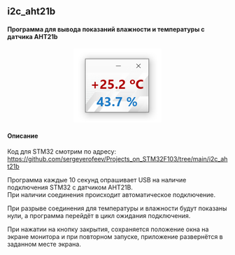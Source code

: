## i2c_aht21b
#### Программа для вывода показаний влажности и температуры с датчика AHT21b

<p align="center">
    <img src="git_image/image.png" style="height: 200; width: 196; object-fit: contain">
</p>

#### Описание
Код для STM32 смотрим по адресу:  
https://github.com/sergeyerofeev/Projects_on_STM32F103/tree/main/i2c_aht21b

Программа каждые 10 секунд опрашивает USB на наличие подключения STM32 с датчиком AHT21B.  
При наличии соединения происходит автоматическое подключение.  

При разрыве соединения для температуры и влажности будут показаны нули, а программа перейдёт в цикл ожидания подключения.  

При нажатии на кнопку закрытия, сохраняется положение окна на экране монитора и при повторном запуске, приложение развернётся в заданном месте экрана.
